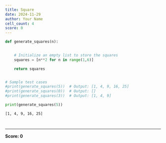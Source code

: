 ```yaml
---
title: Square
date: 2024-11-29
author: Your Name
cell_count: 4
score: 0
---
```


```python
def generate_squares(n):
    

    # Initialize an empty list to store the squares
    squares = [n**2 for n in range(1,6)]

    return squares


# Sample test cases
#print(generate_squares(5))  # Output: [1, 4, 9, 16, 25]
#print(generate_squares(0))  # Output: []
#print(generate_squares(3))  # Output: [1, 4, 9]

```


```python
print(generate_squares(5))
```

    [1, 4, 9, 16, 25]



```python

```


```python

```


---
**Score: 0**
